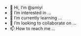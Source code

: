 - 👋 Hi, I’m @smiyi
- 👀 I’m interested in ...
- 🌱 I’m currently learning ...
- 💞️ I’m looking to collaborate on ...
- 📫 How to reach me ...

<!---
smiyi/smiyi is a ✨ special ✨ repository because its `README.md` (this file) appears on your GitHub profile.
You can click the Preview link to take a look at your changes.
--->
